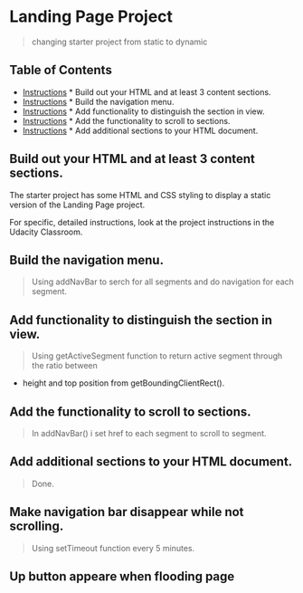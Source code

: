 # Landing Page Project
> changing starter project from static to dynamic

## Table of Contents

* [Instructions](#Instructions) * Build out your HTML and at least 3 content sections.
* [Instructions](#Instructions) * Build the navigation menu.
* [Instructions](#Instructions) * Add functionality to distinguish the section in view.
* [Instructions](#Instructions) * Add the functionality to scroll to sections.
* [Instructions](#Instructions) * Add additional sections to your HTML document.



## Build out your HTML and at least 3 content sections.
The starter project has some HTML and CSS styling to display a static version of the Landing Page project. 

For specific, detailed instructions, look at the project instructions in the Udacity Classroom.
## Build the navigation menu.
> Using addNavBar to serch for all segments and do navigation for each segment.

##  Add functionality to distinguish the section in view.
>  Using getActiveSegment function to return active segment through the ratio between
* height and top position from getBoundingClientRect().

## Add the functionality to scroll to sections.
>  In addNavBar() i set href to each segment to scroll to segment.

## Add additional sections to your HTML document.
> Done.

## Make navigation bar disappear while not scrolling.
> Using setTimeout function every 5 minutes.

## Up button appeare when flooding page
